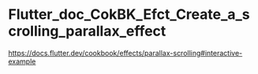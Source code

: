 # Flutter_doc_CokBK_Efct_Create_a_scrolling_parallax_effect
 https://docs.flutter.dev/cookbook/effects/parallax-scrolling#interactive-example
